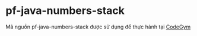 # pf-java-numbers-stack
Mã nguồn pf-java-numbers-stack được sử dụng để thực hành tại [CodeGym](https://codegym.vn)
